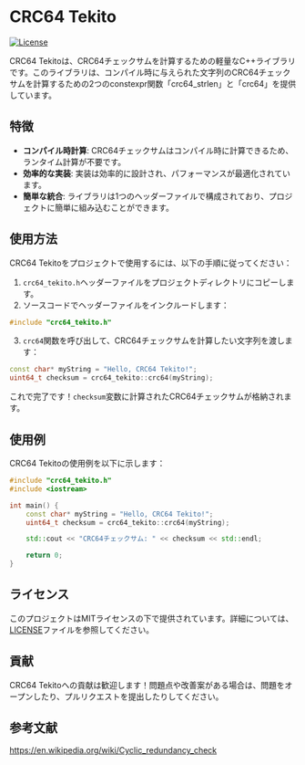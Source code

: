 
# CRC64 Tekito

[![License](https://img.shields.io/badge/license-MIT-blue.svg)](https://github.com/example/repository/blob/main/LICENSE)

CRC64 Tekitoは、CRC64チェックサムを計算するための軽量なC++ライブラリです。このライブラリは、コンパイル時に与えられた文字列のCRC64チェックサムを計算するための2つのconstexpr関数「crc64_strlen」と「crc64」を提供しています。

## 特徴

- **コンパイル時計算**: CRC64チェックサムはコンパイル時に計算できるため、ランタイム計算が不要です。
- **効率的な実装**: 実装は効率的に設計され、パフォーマンスが最適化されています。
- **簡単な統合**: ライブラリは1つのヘッダーファイルで構成されており、プロジェクトに簡単に組み込むことができます。

## 使用方法

CRC64 Tekitoをプロジェクトで使用するには、以下の手順に従ってください：

1. `crc64_tekito.h`ヘッダーファイルをプロジェクトディレクトリにコピーします。
2. ソースコードでヘッダーファイルをインクルードします：

```cpp
#include "crc64_tekito.h"
```

3. `crc64`関数を呼び出して、CRC64チェックサムを計算したい文字列を渡します：

```cpp
const char* myString = "Hello, CRC64 Tekito!";
uint64_t checksum = crc64_tekito::crc64(myString);
```

これで完了です！`checksum`変数に計算されたCRC64チェックサムが格納されます。

## 使用例

CRC64 Tekitoの使用例を以下に示します：

```cpp
#include "crc64_tekito.h"
#include <iostream>

int main() {
    const char* myString = "Hello, CRC64 Tekito!";
    uint64_t checksum = crc64_tekito::crc64(myString);

    std::cout << "CRC64チェックサム: " << checksum << std::endl;

    return 0;
}
```

## ライセンス

このプロジェクトはMITライセンスの下で提供されています。詳細については、[LICENSE](LICENSE)ファイルを参照してください。

## 貢献

CRC64 Tekitoへの貢献は歓迎します！問題点や改善案がある場合は、問題をオープンしたり、プルリクエストを提出したりしてください。

## 参考文献
https://en.wikipedia.org/wiki/Cyclic_redundancy_check
